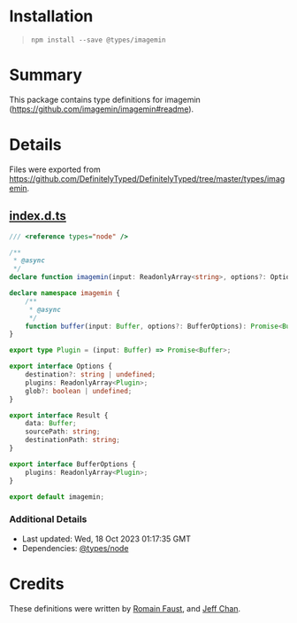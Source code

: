 # Installation
> `npm install --save @types/imagemin`

# Summary
This package contains type definitions for imagemin (https://github.com/imagemin/imagemin#readme).

# Details
Files were exported from https://github.com/DefinitelyTyped/DefinitelyTyped/tree/master/types/imagemin.
## [index.d.ts](https://github.com/DefinitelyTyped/DefinitelyTyped/tree/master/types/imagemin/index.d.ts)
````ts
/// <reference types="node" />

/**
 * @async
 */
declare function imagemin(input: ReadonlyArray<string>, options?: Options): Promise<Result[]>;

declare namespace imagemin {
    /**
     * @async
     */
    function buffer(input: Buffer, options?: BufferOptions): Promise<Buffer>;
}

export type Plugin = (input: Buffer) => Promise<Buffer>;

export interface Options {
    destination?: string | undefined;
    plugins: ReadonlyArray<Plugin>;
    glob?: boolean | undefined;
}

export interface Result {
    data: Buffer;
    sourcePath: string;
    destinationPath: string;
}

export interface BufferOptions {
    plugins: ReadonlyArray<Plugin>;
}

export default imagemin;

````

### Additional Details
 * Last updated: Wed, 18 Oct 2023 01:17:35 GMT
 * Dependencies: [@types/node](https://npmjs.com/package/@types/node)

# Credits
These definitions were written by [Romain Faust](https://github.com/romain-faust), and [Jeff Chan](https://github.com/hkjeffchan).
